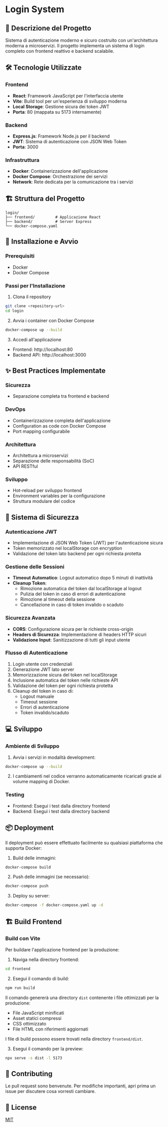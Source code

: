 # Login System

## 📝 Descrizione del Progetto
Sistema di autenticazione moderno e sicuro costruito con un'architettura moderna a microservizi. Il progetto implementa un sistema di login completo con frontend reattivo e backend scalabile.

## 🛠 Tecnologie Utilizzate

### Frontend
- **React**: Framework JavaScript per l'interfaccia utente
- **Vite**: Build tool per un'esperienza di sviluppo moderna
- **Local Storage**: Gestione sicura dei token JWT
- **Porta**: 80 (mappata su 5173 internamente)

### Backend
- **Express.js**: Framework Node.js per il backend
- **JWT**: Sistema di autenticazione con JSON Web Token
- **Porta**: 3000

### Infrastruttura
- **Docker**: Containerizzazione dell'applicazione
- **Docker Compose**: Orchestrazione dei servizi
- **Network**: Rete dedicata per la comunicazione tra i servizi

## 🏗 Struttura del Progetto
```
login/
├── frontend/         # Applicazione React
├── backend/          # Server Express
└── docker-compose.yaml
```

## 🚀 Installazione e Avvio

### Prerequisiti
- Docker
- Docker Compose

### Passi per l'Installazione
1. Clona il repository
```bash
git clone <repository-url>
cd login
```

2. Avvia i container con Docker Compose
```bash
docker-compose up --build
```

3. Accedi all'applicazione
- Frontend: http://localhost:80
- Backend API: http://localhost:3000

## ✨ Best Practices Implementate

### Sicurezza
- Separazione completa tra frontend e backend

### DevOps
- Containerizzazione completa dell'applicazione
- Configuration as code con Docker Compose
- Port mapping configurabile

### Architettura
- Architettura a microservizi
- Separazione delle responsabilità (SoC)
- API RESTful

### Sviluppo
- Hot-reload per sviluppo frontend
- Environment variables per la configurazione
- Struttura modulare del codice

## 🔐 Sistema di Sicurezza

### Autenticazione JWT
- Implementazione di JSON Web Token (JWT) per l'autenticazione sicura
- Token memorizzato nel localStorage con encryption
- Validazione del token lato backend per ogni richiesta protetta

### Gestione delle Sessioni
- **Timeout Automatico**: Logout automatico dopo 5 minuti di inattività
- **Cleanup Token**: 
  - Rimozione automatica del token dal localStorage al logout
  - Pulizia del token in caso di errori di autenticazione
  - Rimozione al timeout della sessione
  - Cancellazione in caso di token invalido o scaduto

### Sicurezza Avanzata
- **CORS**: Configurazione sicura per le richieste cross-origin
- **Headers di Sicurezza**: Implementazione di headers HTTP sicuri
- **Validazione Input**: Sanitizzazione di tutti gli input utente

### Flusso di Autenticazione
1. Login utente con credenziali
2. Generazione JWT lato server
3. Memorizzazione sicura del token nel localStorage
4. Inclusione automatica del token nelle richieste API
5. Validazione del token per ogni richiesta protetta
6. Cleanup del token in caso di:
   - Logout manuale
   - Timeout sessione
   - Errori di autenticazione
   - Token invalido/scaduto

## 💻 Sviluppo

### Ambiente di Sviluppo
1. Avvia i servizi in modalità development:
```bash
docker-compose up --build
```

2. I cambiamenti nel codice verranno automaticamente ricaricati grazie al volume mapping di Docker.

### Testing
- Frontend: Esegui i test dalla directory frontend
- Backend: Esegui i test dalla directory backend

## 📦 Deployment
Il deployment può essere effettuato facilmente su qualsiasi piattaforma che supporta Docker:

1. Build delle immagini:
```bash
docker-compose build
```

2. Push delle immagini (se necessario):
```bash
docker-compose push
```

3. Deploy su server:
```bash
docker-compose -f docker-compose.yaml up -d
```

## 🏗 Build Frontend

### Build con Vite
Per buildare l'applicazione frontend per la produzione:

1. Naviga nella directory frontend:
```bash
cd frontend
```

2. Esegui il comando di build:
```bash
npm run build
```

Il comando genererà una directory `dist` contenente i file ottimizzati per la produzione:
- File JavaScript minificati
- Asset statici compressi
- CSS ottimizzato
- File HTML con riferimenti aggiornati

I file di build possono essere trovati nella directory `frontend/dist`.

3. Esegui il comando per la preview:
```bash
npx serve -s dist -l 5173
```

## 🤝 Contributing
Le pull request sono benvenute. Per modifiche importanti, apri prima un issue per discutere cosa vorresti cambiare.

## 📝 License
[MIT](https://choosealicense.com/licenses/mit/)